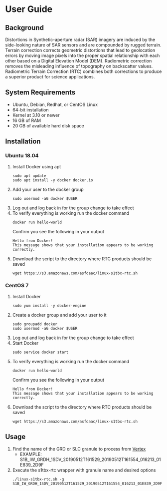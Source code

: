 # User Guide

## Background

Distortions in Synthetic-aperture radar (SAR) imagery are induced by the side-looking nature of SAR sensors and are compounded by rugged terrain. Terrain correction corrects geometric distortions that lead to geolocation errors by moving image pixels into the proper spatial relationship with each other based on a Digital Elevation Model (DEM). Radiometric correction removes the misleading influence of topography on backscatter values. Radiometric Terrain Correction (RTC) combines both corrections to produce a superior product for science applications.

## System Requirements

* Ubuntu, Debian, Redhat, or CentOS Linux
* 64-bit installation
* Kernel at 3.10 or newer
* 16 GB of RAM
* 20 GB of available hard disk space

## Installation

### Ubuntu 18.04

1. Install Docker using apt
   ```
   sudo apt update
   sudo apt install -y docker docker.io
   ```
1. Add your user to the docker group
   ```
   sudo usermod -aG docker $USER
   ```
1. Log out and log back in for the group change to take effect
1. To verify everything is working run the docker command
   ```
   docker run hello-world
   ```
   Confirm you see the following in your output
   ```
   Hello from Docker!
   This message shows that your installation appears to be working correctly.
   ```
1. Download the script to the directory where RTC products should be saved
   ```
   wget https://s3.amazonaws.com/asfdaac/linux-s1tbx-rtc.sh
   ```
### CentOS 7

1. Install Docker
   ```
   sudo yum install -y docker-engine
   ```
1. Create a docker group and add your user to it
   ```
   sudo groupadd docker
   sudo usermod -aG docker $USER
   ```
1. Log out and log back in for the group change to take effect
1. Start Docker
   ```
   sudo service docker start
   ```
1. To verify everything is working run the docker command
   ```
   docker run hello-world
   ```
   Confirm you see the following in your output
   ```
   Hello from Docker!
   This message shows that your installation appears to be working correctly.
   ```
1. Download the script to the directory where RTC products should be saved
   ```
   wget https://s3.amazonaws.com/asfdaac/linux-s1tbx-rtc.sh
   ```


## Usage

1. Find the name of the GRD or SLC granule to process from [Vertex](https://vertex.daac.asf.alaska.edu/)
    - EXAMPLE: S1B_IW_GRDH_1SDV_20190512T161529_20190512T161554_016213_01E839_2D9F
1. Execute the s1tbx-rtc wrapper with granule name and desired options
   ```
   ./linux-s1tbx-rtc.sh -g S1B_IW_GRDH_1SDV_20190512T161529_20190512T161554_016213_01E839_2D9F
   ```
